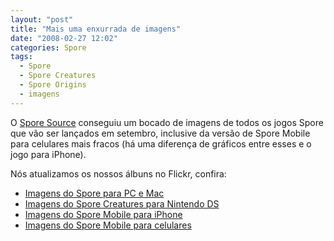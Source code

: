 ```yaml
---
layout: "post"
title: "Mais uma enxurrada de imagens"
date: "2008-02-27 12:02"
categories: Spore
tags:
  - Spore
  - Spore Creatures
  - Spore Origins
  - imagens
---
```


O [Spore Source](http://spore.4players.de/) conseguiu um bocado de imagens de todos os jogos Spore que vão ser lançados em setembro, inclusive da versão de Spore Mobile para celulares mais fracos (há uma diferença de gráficos entre esses e o jogo para iPhone).

Nós atualizamos os nossos álbuns no Flickr, confira:

- [Imagens do Spore para PC e Mac](https://flic.kr/s/aHskTqEoqA)
- [Imagens do Spore Creatures para Nintendo DS](https://flic.kr/s/aHsmDVsCjt)
- [Imagens do Spore Mobile para iPhone](https://flic.kr/s/aHsmDWucLH)
- [Imagens do Spore Mobile para celulares](https://flic.kr/s/aHsmDXWmuj)
